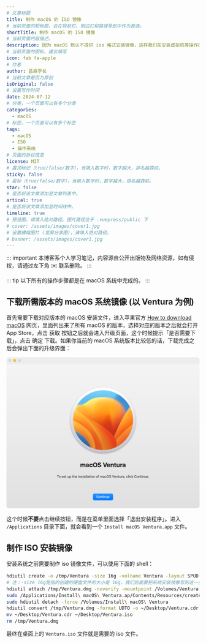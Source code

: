 ```yaml
---
# 文章标题
title: 制作 macOS 的 ISO 镜像
# 当前页面的短标题，会在导航栏、侧边栏和路径导航中作为首选。
shortTitle: 制作 macOS 的 ISO 镜像
# 当前页面内容描述。
description: 因为 macOS 默认不提供 iso 格式安装镜像，这样我们在安装虚拟机等操作的时候会比较麻烦，本文提供一种方法可以在 macOS 操作系统中制作最新版本的 ISO 镜像。
# 当前页面的图标，建议填写
icon: fab fa-apple
# 作者
author: 昌霖学长
# 当前文章是否为原创
isOriginal: false
# 设置写作时间
date: 2024-07-12
# 分类，一个页面可以有多个分类
categories: 
  - macOS
# 标签，一个页面可以有多个标签
tags: 
  - macOS
  - ISO
  - 操作系统
# 页面的协议信息
license: MIT 
# 置顶标记（true/false/数字），当填入数字时，数字越大，排名越靠前。
sticky: false
# 星标（true/false/数字），当填入数字时，数字越大，排名越靠前。
star: false
# 是否将该文章添加至文章列表中。
artical: true
# 是否将该文章添加至时间线中。
timeline: true
# 预览图。请填入绝对路径。图片路径位于 .vuepress/public 下
# cover: /assets/images/cover1.jpg
# 设置横幅图片 (宽屏分享图)，请填入绝对路径。
# banner: /assets/images/cover1.jpg
---
```


::: important
本博客系个人学习笔记，内容源自公开出版物及网络资源，如有侵权，请通过左下角 ✉️ 联系删除。
:::

::: tip
以下所有的操作步骤都是在 macOS 系统中完成的。
:::

## 下载所需版本的 macOS 系统镜像 (以 Ventura 为例)

首先需要下载对应版本的 macOS 安装文件，进入苹果官方 [How to download macOS](https://support.apple.com/zh-cn/HT211683) 网页，里面列出来了所有 macOS 的版本，选择对应的版本之后就会打开 App Store，点击 <kbd>获取</kbd> 按钮之后就会进入升级页面，这个时候提示「是否需要下载」，点击 <kbd>确定</kbd> 下载。如果你当前的 macOS 系统版本比较低的话，下载完成之后会弹出下面的升级界面：

![macOS升级安装页面](/assets/postsimages/2024-07-12-制作macOS的ISO镜像/01-macOS升级安装页面.png)

这个时候**不要**点击继续按钮，而是在菜单里面选择「退出安装程序」。进入 `/Applications` 目录下面，就会看到一个 `Install macOS Ventura.app` 文件。

## 制作 ISO 安装镜像

安装系统之前需要制作 iso 镜像文件，可以使用下面的 shell：

```zsh
hdiutil create -o /tmp/Ventura -size 16g -volname Ventura -layout SPUD -fs HFS+J
# 注：-size 16g是指的创建的硬盘文件的大小是 16g，我们后面要把系统安装镜像写到这一步创建的硬盘文件中，因此这个文件大小至少应该大于系统镜像。
hdiutil attach /tmp/Ventura.dmg -noverify -mountpoint /Volumes/Ventura
sudo /Applications/Install\ macOS\ Ventura.ap/Contents/Resources/createinstallmedia --volume /Volumes/Ventura --nointeraction
sudo hdiutil detach -force /Volumes/Install\ macOS\ Ventura
hdiutil convert /tmp/Ventura.dmg -format UDTO -o ~/Desktop/Ventura.cdr
mv ~/Desktop/Ventura.cdr ~/Desktop/Ventura.iso
rm /tmp/Ventura.dmg
```

最终在桌面上的 `Ventura.iso` 文件就是需要的 iso 文件。
